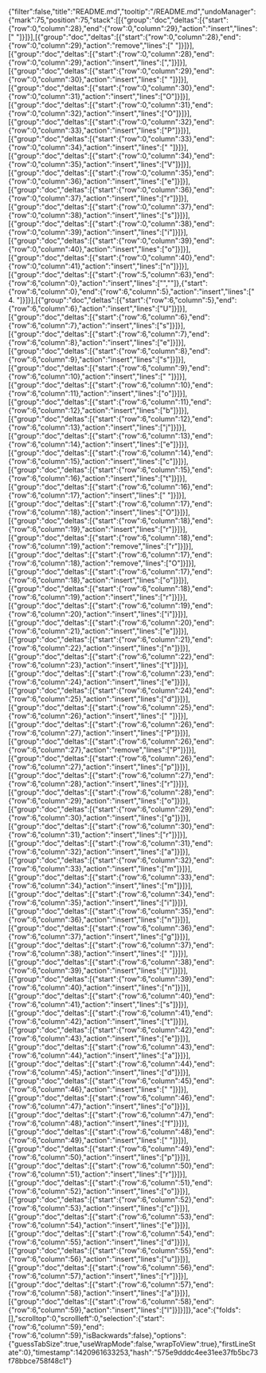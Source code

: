 {"filter":false,"title":"README.md","tooltip":"/README.md","undoManager":{"mark":75,"position":75,"stack":[[{"group":"doc","deltas":[{"start":{"row":0,"column":28},"end":{"row":0,"column":29},"action":"insert","lines":[" "]}]}],[{"group":"doc","deltas":[{"start":{"row":0,"column":28},"end":{"row":0,"column":29},"action":"remove","lines":[" "]}]}],[{"group":"doc","deltas":[{"start":{"row":0,"column":28},"end":{"row":0,"column":29},"action":"insert","lines":[","]}]}],[{"group":"doc","deltas":[{"start":{"row":0,"column":29},"end":{"row":0,"column":30},"action":"insert","lines":[" "]}]}],[{"group":"doc","deltas":[{"start":{"row":0,"column":30},"end":{"row":0,"column":31},"action":"insert","lines":["O"]}]}],[{"group":"doc","deltas":[{"start":{"row":0,"column":31},"end":{"row":0,"column":32},"action":"insert","lines":["O"]}]}],[{"group":"doc","deltas":[{"start":{"row":0,"column":32},"end":{"row":0,"column":33},"action":"insert","lines":["P"]}]}],[{"group":"doc","deltas":[{"start":{"row":0,"column":33},"end":{"row":0,"column":34},"action":"insert","lines":[" "]}]}],[{"group":"doc","deltas":[{"start":{"row":0,"column":34},"end":{"row":0,"column":35},"action":"insert","lines":["V"]}]}],[{"group":"doc","deltas":[{"start":{"row":0,"column":35},"end":{"row":0,"column":36},"action":"insert","lines":["e"]}]}],[{"group":"doc","deltas":[{"start":{"row":0,"column":36},"end":{"row":0,"column":37},"action":"insert","lines":["r"]}]}],[{"group":"doc","deltas":[{"start":{"row":0,"column":37},"end":{"row":0,"column":38},"action":"insert","lines":["s"]}]}],[{"group":"doc","deltas":[{"start":{"row":0,"column":38},"end":{"row":0,"column":39},"action":"insert","lines":["i"]}]}],[{"group":"doc","deltas":[{"start":{"row":0,"column":39},"end":{"row":0,"column":40},"action":"insert","lines":["o"]}]}],[{"group":"doc","deltas":[{"start":{"row":0,"column":40},"end":{"row":0,"column":41},"action":"insert","lines":["n"]}]}],[{"group":"doc","deltas":[{"start":{"row":5,"column":63},"end":{"row":6,"column":0},"action":"insert","lines":["",""]},{"start":{"row":6,"column":0},"end":{"row":6,"column":5},"action":"insert","lines":["  4. "]}]}],[{"group":"doc","deltas":[{"start":{"row":6,"column":5},"end":{"row":6,"column":6},"action":"insert","lines":["U"]}]}],[{"group":"doc","deltas":[{"start":{"row":6,"column":6},"end":{"row":6,"column":7},"action":"insert","lines":["s"]}]}],[{"group":"doc","deltas":[{"start":{"row":6,"column":7},"end":{"row":6,"column":8},"action":"insert","lines":["e"]}]}],[{"group":"doc","deltas":[{"start":{"row":6,"column":8},"end":{"row":6,"column":9},"action":"insert","lines":["s"]}]}],[{"group":"doc","deltas":[{"start":{"row":6,"column":9},"end":{"row":6,"column":10},"action":"insert","lines":[" "]}]}],[{"group":"doc","deltas":[{"start":{"row":6,"column":10},"end":{"row":6,"column":11},"action":"insert","lines":["o"]}]}],[{"group":"doc","deltas":[{"start":{"row":6,"column":11},"end":{"row":6,"column":12},"action":"insert","lines":["b"]}]}],[{"group":"doc","deltas":[{"start":{"row":6,"column":12},"end":{"row":6,"column":13},"action":"insert","lines":["j"]}]}],[{"group":"doc","deltas":[{"start":{"row":6,"column":13},"end":{"row":6,"column":14},"action":"insert","lines":["e"]}]}],[{"group":"doc","deltas":[{"start":{"row":6,"column":14},"end":{"row":6,"column":15},"action":"insert","lines":["c"]}]}],[{"group":"doc","deltas":[{"start":{"row":6,"column":15},"end":{"row":6,"column":16},"action":"insert","lines":["t"]}]}],[{"group":"doc","deltas":[{"start":{"row":6,"column":16},"end":{"row":6,"column":17},"action":"insert","lines":[" "]}]}],[{"group":"doc","deltas":[{"start":{"row":6,"column":17},"end":{"row":6,"column":18},"action":"insert","lines":["O"]}]}],[{"group":"doc","deltas":[{"start":{"row":6,"column":18},"end":{"row":6,"column":19},"action":"insert","lines":["r"]}]}],[{"group":"doc","deltas":[{"start":{"row":6,"column":18},"end":{"row":6,"column":19},"action":"remove","lines":["r"]}]}],[{"group":"doc","deltas":[{"start":{"row":6,"column":17},"end":{"row":6,"column":18},"action":"remove","lines":["O"]}]}],[{"group":"doc","deltas":[{"start":{"row":6,"column":17},"end":{"row":6,"column":18},"action":"insert","lines":["o"]}]}],[{"group":"doc","deltas":[{"start":{"row":6,"column":18},"end":{"row":6,"column":19},"action":"insert","lines":["r"]}]}],[{"group":"doc","deltas":[{"start":{"row":6,"column":19},"end":{"row":6,"column":20},"action":"insert","lines":["i"]}]}],[{"group":"doc","deltas":[{"start":{"row":6,"column":20},"end":{"row":6,"column":21},"action":"insert","lines":["e"]}]}],[{"group":"doc","deltas":[{"start":{"row":6,"column":21},"end":{"row":6,"column":22},"action":"insert","lines":["n"]}]}],[{"group":"doc","deltas":[{"start":{"row":6,"column":22},"end":{"row":6,"column":23},"action":"insert","lines":["t"]}]}],[{"group":"doc","deltas":[{"start":{"row":6,"column":23},"end":{"row":6,"column":24},"action":"insert","lines":["e"]}]}],[{"group":"doc","deltas":[{"start":{"row":6,"column":24},"end":{"row":6,"column":25},"action":"insert","lines":["d"]}]}],[{"group":"doc","deltas":[{"start":{"row":6,"column":25},"end":{"row":6,"column":26},"action":"insert","lines":[" "]}]}],[{"group":"doc","deltas":[{"start":{"row":6,"column":26},"end":{"row":6,"column":27},"action":"insert","lines":["P"]}]}],[{"group":"doc","deltas":[{"start":{"row":6,"column":26},"end":{"row":6,"column":27},"action":"remove","lines":["P"]}]}],[{"group":"doc","deltas":[{"start":{"row":6,"column":26},"end":{"row":6,"column":27},"action":"insert","lines":["p"]}]}],[{"group":"doc","deltas":[{"start":{"row":6,"column":27},"end":{"row":6,"column":28},"action":"insert","lines":["r"]}]}],[{"group":"doc","deltas":[{"start":{"row":6,"column":28},"end":{"row":6,"column":29},"action":"insert","lines":["o"]}]}],[{"group":"doc","deltas":[{"start":{"row":6,"column":29},"end":{"row":6,"column":30},"action":"insert","lines":["g"]}]}],[{"group":"doc","deltas":[{"start":{"row":6,"column":30},"end":{"row":6,"column":31},"action":"insert","lines":["r"]}]}],[{"group":"doc","deltas":[{"start":{"row":6,"column":31},"end":{"row":6,"column":32},"action":"insert","lines":["a"]}]}],[{"group":"doc","deltas":[{"start":{"row":6,"column":32},"end":{"row":6,"column":33},"action":"insert","lines":["m"]}]}],[{"group":"doc","deltas":[{"start":{"row":6,"column":33},"end":{"row":6,"column":34},"action":"insert","lines":["m"]}]}],[{"group":"doc","deltas":[{"start":{"row":6,"column":34},"end":{"row":6,"column":35},"action":"insert","lines":["i"]}]}],[{"group":"doc","deltas":[{"start":{"row":6,"column":35},"end":{"row":6,"column":36},"action":"insert","lines":["n"]}]}],[{"group":"doc","deltas":[{"start":{"row":6,"column":36},"end":{"row":6,"column":37},"action":"insert","lines":["g"]}]}],[{"group":"doc","deltas":[{"start":{"row":6,"column":37},"end":{"row":6,"column":38},"action":"insert","lines":[" "]}]}],[{"group":"doc","deltas":[{"start":{"row":6,"column":38},"end":{"row":6,"column":39},"action":"insert","lines":["i"]}]}],[{"group":"doc","deltas":[{"start":{"row":6,"column":39},"end":{"row":6,"column":40},"action":"insert","lines":["n"]}]}],[{"group":"doc","deltas":[{"start":{"row":6,"column":40},"end":{"row":6,"column":41},"action":"insert","lines":["s"]}]}],[{"group":"doc","deltas":[{"start":{"row":6,"column":41},"end":{"row":6,"column":42},"action":"insert","lines":["t"]}]}],[{"group":"doc","deltas":[{"start":{"row":6,"column":42},"end":{"row":6,"column":43},"action":"insert","lines":["e"]}]}],[{"group":"doc","deltas":[{"start":{"row":6,"column":43},"end":{"row":6,"column":44},"action":"insert","lines":["a"]}]}],[{"group":"doc","deltas":[{"start":{"row":6,"column":44},"end":{"row":6,"column":45},"action":"insert","lines":["d"]}]}],[{"group":"doc","deltas":[{"start":{"row":6,"column":45},"end":{"row":6,"column":46},"action":"insert","lines":[" "]}]}],[{"group":"doc","deltas":[{"start":{"row":6,"column":46},"end":{"row":6,"column":47},"action":"insert","lines":["o"]}]}],[{"group":"doc","deltas":[{"start":{"row":6,"column":47},"end":{"row":6,"column":48},"action":"insert","lines":["f"]}]}],[{"group":"doc","deltas":[{"start":{"row":6,"column":48},"end":{"row":6,"column":49},"action":"insert","lines":[" "]}]}],[{"group":"doc","deltas":[{"start":{"row":6,"column":49},"end":{"row":6,"column":50},"action":"insert","lines":["p"]}]}],[{"group":"doc","deltas":[{"start":{"row":6,"column":50},"end":{"row":6,"column":51},"action":"insert","lines":["r"]}]}],[{"group":"doc","deltas":[{"start":{"row":6,"column":51},"end":{"row":6,"column":52},"action":"insert","lines":["o"]}]}],[{"group":"doc","deltas":[{"start":{"row":6,"column":52},"end":{"row":6,"column":53},"action":"insert","lines":["c"]}]}],[{"group":"doc","deltas":[{"start":{"row":6,"column":53},"end":{"row":6,"column":54},"action":"insert","lines":["e"]}]}],[{"group":"doc","deltas":[{"start":{"row":6,"column":54},"end":{"row":6,"column":55},"action":"insert","lines":["d"]}]}],[{"group":"doc","deltas":[{"start":{"row":6,"column":55},"end":{"row":6,"column":56},"action":"insert","lines":["u"]}]}],[{"group":"doc","deltas":[{"start":{"row":6,"column":56},"end":{"row":6,"column":57},"action":"insert","lines":["r"]}]}],[{"group":"doc","deltas":[{"start":{"row":6,"column":57},"end":{"row":6,"column":58},"action":"insert","lines":["a"]}]}],[{"group":"doc","deltas":[{"start":{"row":6,"column":58},"end":{"row":6,"column":59},"action":"insert","lines":["l"]}]}]]},"ace":{"folds":[],"scrolltop":0,"scrollleft":0,"selection":{"start":{"row":6,"column":59},"end":{"row":6,"column":59},"isBackwards":false},"options":{"guessTabSize":true,"useWrapMode":false,"wrapToView":true},"firstLineState":0},"timestamp":1420961633253,"hash":"575e9dddc4ee31ee37fb5bc73f78bbce758f48c1"}